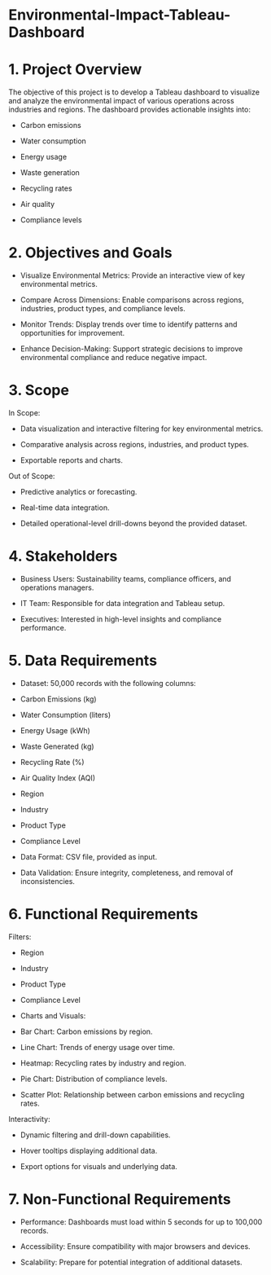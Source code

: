 # Environmental-Impact-Tableau-Dashboard
# 1. Project Overview

The objective of this project is to develop a Tableau dashboard to visualize and analyze the environmental impact of various operations across industries and regions. The dashboard provides actionable insights into:

* Carbon emissions

* Water consumption

* Energy usage

* Waste generation

* Recycling rates

* Air quality

* Compliance levels

# 2. Objectives and Goals

* Visualize Environmental Metrics: Provide an interactive view of key environmental metrics.

* Compare Across Dimensions: Enable comparisons across regions, industries, product types, and compliance levels.

* Monitor Trends: Display trends over time to identify patterns and opportunities for improvement.

* Enhance Decision-Making: Support strategic decisions to improve environmental compliance and reduce negative impact.

# 3. Scope

In Scope:

* Data visualization and interactive filtering for key environmental metrics.

* Comparative analysis across regions, industries, and product types.
  
* Exportable reports and charts.

Out of Scope:

* Predictive analytics or forecasting.

* Real-time data integration.

* Detailed operational-level drill-downs beyond the provided dataset.

# 4. Stakeholders

* Business Users: Sustainability teams, compliance officers, and operations managers.

* IT Team: Responsible for data integration and Tableau setup.

* Executives: Interested in high-level insights and compliance performance.

# 5. Data Requirements

* Dataset: 50,000 records with the following columns:

* Carbon Emissions (kg)

* Water Consumption (liters)

* Energy Usage (kWh)

* Waste Generated (kg)

* Recycling Rate (%)

* Air Quality Index (AQI)

* Region

* Industry

* Product Type

* Compliance Level

* Data Format: CSV file, provided as input.

* Data Validation: Ensure integrity, completeness, and removal of inconsistencies.

# 6. Functional Requirements

Filters:

* Region

* Industry

* Product Type

* Compliance Level

* Charts and Visuals:

* Bar Chart: Carbon emissions by region.

* Line Chart: Trends of energy usage over time.

* Heatmap: Recycling rates by industry and region.

* Pie Chart: Distribution of compliance levels.

* Scatter Plot: Relationship between carbon emissions and recycling rates.

Interactivity:

* Dynamic filtering and drill-down capabilities.

* Hover tooltips displaying additional data.

* Export options for visuals and underlying data.

# 7. Non-Functional Requirements

* Performance: Dashboards must load within 5 seconds for up to 100,000 records.

* Accessibility: Ensure compatibility with major browsers and devices.

* Scalability: Prepare for potential integration of additional datasets.

